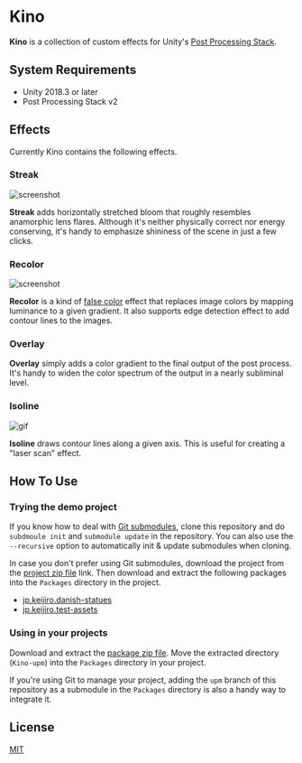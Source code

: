 Kino
====

**Kino** is a collection of custom effects for Unity's [Post Processing Stack].

[Post Processing Stack]: https://github.com/Unity-Technologies/PostProcessing

System Requirements
-------------------

- Unity 2018.3 or later
- Post Processing Stack v2

Effects
-------

Currently Kino contains the following effects.

### Streak

![screenshot](https://i.imgur.com/FzwErHmm.jpg)

**Streak** adds horizontally stretched bloom that roughly resembles anamorphic
lens flares. Although it's neither physically correct nor energy conserving,
it's handy to emphasize shininess of the scene in just a few clicks.

### Recolor

![screenshot](https://i.imgur.com/uWiOrpDm.jpg)

**Recolor** is a kind of [false color] effect that replaces image colors by
mapping luminance to a given gradient. It also supports edge detection effect
to add contour lines to the images.

[false color]: https://en.wikipedia.org/wiki/False_color

### Overlay

**Overlay** simply adds a color gradient to the final output of the post
process. It's handy to widen the color spectrum of the output in a nearly
subliminal level.

### Isoline

![gif](https://i.imgur.com/yiiADOT.gif)

**Isoline** draws contour lines along a given axis. This is useful for creating
a "laser scan" effect.

How To Use
----------

### Trying the demo project

If you know how to deal with [Git submodules], clone this repository and
do `subdmoule init` and `submodule update` in the repository. You can also
use the `--recursive` option to automatically init & update submodules when
cloning.

In case you don't prefer using Git submodules, download the project from the
[project zip file] link. Then download and extract the following packages into
the `Packages` directory in the project.

- [jp.keijiro.danish-statues](https://github.com/keijiro/DanishStatues/archive/upm.zip)
- [jp.keijiro.test-assets](https://github.com/keijiro/jp.keijiro.test-assets/archive/master.zip)

[Git submodules]: https://git-scm.com/book/en/v2/Git-Tools-Submodules
[project zip file]: https://github.com/keijiro/Kino/archive/master.zip

### Using in your projects

Download and extract the [package zip file]. Move the extracted directory
(`Kino-upm`) into the `Packages` directory in your project.

If you're using Git to manage your project, adding the `upm` branch of this
repository as a submodule in the `Packages` directory is also a handy way to
integrate it.

[package zip file]: https://github.com/keijiro/Kino/archive/upm.zip

License
-------

[MIT](Packages/jp.keijiro.kino.postprocessing/LICENSE.md)

